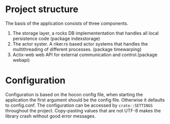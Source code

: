 # Project structure

The basis of the application consists of three components. 

1) The storage layer, a rocks DB implemententation that handles all local persistence code (package indexstorage)
2) The actor syster. A riker.rs based actor systems that handles the multithreading of different processes. (package timewarping)
3) Actix-web web API for external communication and control.(package webapi)


# Configuration
Configuration is based on the hocon config file, when starting the application the first argument should be the config file. Otherwise it defaults to config.conf.
The configuration can be accessed by `crate::SETTINGS` throughout the project.
Copy-pasting values that are not UTF-8 makes the library crash without good error messages.